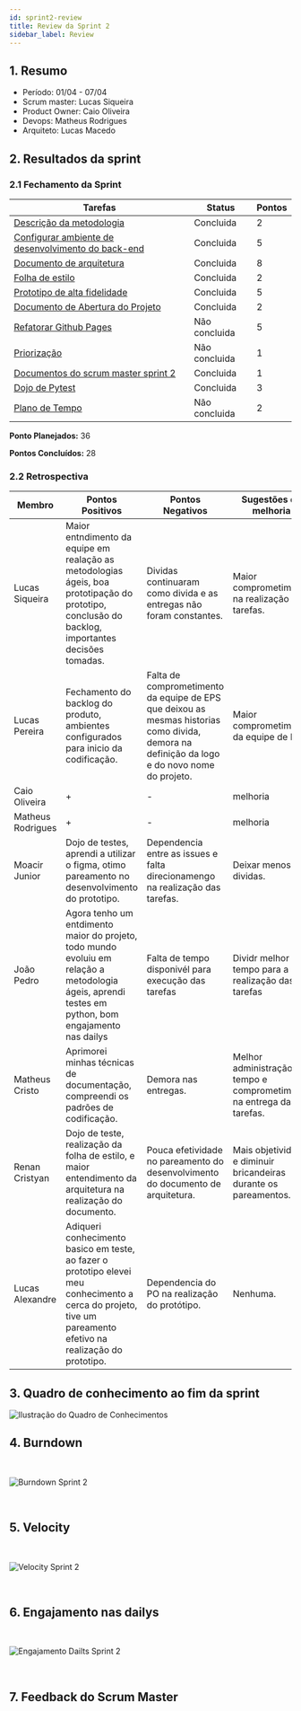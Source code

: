 ```yaml
---
id: sprint2-review
title: Review da Sprint 2
sidebar_label: Review
---
```


## 1. Resumo

- Período: 01/04 - 07/04
- Scrum master: Lucas Siqueira
- Product Owner: Caio Oliveira
- Devops: Matheus Rodrigues
- Arquiteto: Lucas Macedo

## 2. Resultados da sprint

### 2.1 Fechamento da Sprint

Tarefas|Status|Pontos
--|--|--
|[Descrição da metodologia](https://github.com/fga-eps-mds/2019.1-Hora-Da-Hora/issues/29)| Concluida | 2
|[Configurar ambiente de desenvolvimento do back-end](https://github.com/fga-eps-mds/2019.1-Hora-Da-Hora/issues/31)| Concluida | 5
|[Documento de arquitetura](https://github.com/fga-eps-mds/2019.1-Hora-Da-Hora/issues/28)| Concluida | 8
|[Folha de estilo](https://github.com/fga-eps-mds/2019.1-Hora-Da-Hora/issues/27)| Concluida | 2
|[Prototipo de alta fidelidade](https://github.com/fga-eps-mds/2019.1-Hora-Da-Hora/issues/30)| Concluida | 5
|[Documento de Abertura do Projeto](https://github.com/fga-eps-mds/2019.1-Hora-Da-Hora/issues/13)| Concluida | 2 
|[Refatorar Github Pages](https://github.com/fga-eps-mds/2019.1-Hora-Da-Hora/issues/14)| Não concluida | 5
|[Priorização](https://github.com/fga-eps-mds/2019.1-Hora-Da-Hora/issues/16)| Não concluida | 1
|[Documentos do scrum master sprint 2](https://github.com/fga-eps-mds/2019.1-Hora-Da-Hora/issues/22)| Concluida | 1
|[Dojo de Pytest](https://github.com/fga-eps-mds/2019.1-Hora-Da-Hora/issues/26)| Concluida | 3
|[Plano de Tempo](https://github.com/fga-eps-mds/2019.1-Hora-Da-Hora/issues/19)| Não concluida | 2

**Ponto Planejados:** 36

**Pontos Concluídos:** 28

### 2.2 Retrospectiva

|Membro|Pontos Positivos|Pontos Negativos|Sugestões de melhoria|
|---|------|-----|---|
|Lucas Siqueira| Maior entndimento da equipe em realação as metodologias ágeis, boa prototipação do prototipo, conclusão do backlog, importantes decisões tomadas. | Dividas continuaram como divida e as entregas não foram constantes. |Maior comprometimento na realização das tarefas.|
|Lucas Pereira| Fechamento do backlog do produto, ambientes configurados para inicio da codificação. | Falta de comprometimento da equipe de EPS que deixou as mesmas historias como divida, demora na definição da logo e do novo nome do projeto. |Maior comprometimento da equipe de EPS.|
|Caio Oliveira| + | - |melhoria|
|Matheus Rodrigues| + | - | melhoria|
|Moacir Junior| Dojo de testes, aprendi a utilizar o figma, otimo pareamento no desenvolvimento do prototipo. | Dependencia entre as issues e falta direcionamengo na realização das tarefas. |Deixar menos dividas.|
|João Pedro| Agora tenho um entdimento maior do projeto, todo mundo evoluiu em relação a metodologia ágeis, aprendi testes em python, bom engajamento nas dailys | Falta de tempo disponivél para execução das tarefas |Dividr melhor o tempo para a realização das tarefas|
|Matheus Cristo| Aprimorei minhas técnicas de documentação, compreendi os padrões de codificação. | Demora nas entregas. | Melhor administração do tempo e comprometimento na entrega das tarefas. |
|Renan Cristyan| Dojo de teste, realização da folha de estilo, e maior entendimento da arquitetura na realização do documento. | Pouca efetividade no pareamento do desenvolvimento do documento de arquitetura. |Mais objetividade e diminuir bricandeiras durante os pareamentos.|
|Lucas Alexandre| Adiqueri conhecimento basico em teste, ao fazer o prototipo elevei meu conhecimento a cerca do projeto, tive um pareamento efetivo na realização do prototipo. | Dependencia do PO na realização do protótipo. |Nenhuma.|

## 3. Quadro de conhecimento ao fim da sprint
![Ilustração do Quadro de Conhecimentos](assets/quadro-conhecimento-3.png)


## 4. Burndown
<br>

![Burndown Sprint 2](assets/burndown-sprint2.png)

<br>


## 5. Velocity

<br>

![Velocity Sprint 2](assets/velocity-sprint2.png)

<br>


## 6. Engajamento nas dailys

<br>

![Engajamento Dailts Sprint 2](assets/dailys-sprint-2.png)

<br>



## 7. Feedback do Scrum Master
<p align = "justify">

</p>







